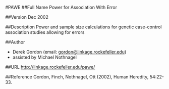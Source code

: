 #PAWE
##Full Name
Power for Association With Error

##Version
Dec 2002

##Description
Power and sample size calculations for genetic case-control association studies allowing for errors

##Author
* Derek Gordon (email: gordon@linkage.rockefeller.edu)
* assisted by Michael Nothnagel

##URL
http://linkage.rockefeller.edu/pawe/

##Reference
Gordon, Finch, Nothnagel, Ott (2002), Human Heredity, 54:22-33.

